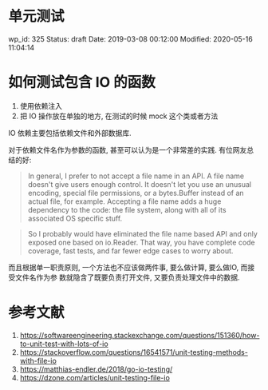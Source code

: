 # 单元测试


wp_id: 325
Status: draft
Date: 2019-03-08 00:12:00
Modified: 2020-05-16 11:04:14



# 如何测试包含 IO 的函数

1. 使用依赖注入
2. 把 IO 操作放在单独的地方, 在测试的时候 mock 这个类或者方法

IO 依赖主要包括依赖文件和外部数据库.

对于依赖文件名作为参数的函数, 甚至可以认为是一个非常差的实践. 有位网友总结的好:

> In general, I prefer to not accept a file name in an API. A file name doesn't give users enough control. It doesn't let you use an unusual encoding, special file permissions, or a bytes.Buffer instead of an actual file, for example. Accepting a file name adds a huge dependency to the code: the file system, along with all of its associated OS specific stuff.

> So I probably would have eliminated the file name based API and only exposed one based on io.Reader. That way, you have complete code coverage, fast tests, and far fewer edge cases to worry about.

而且根据单一职责原则, 一个方法也不应该做两件事, 要么做计算, 要么做IO, 而接受文件名作为参
数就隐含了既要负责打开文件, 又要负责处理文件中的数据.



# 参考文献

1. https://softwareengineering.stackexchange.com/questions/151360/how-to-unit-test-with-lots-of-io
2. https://stackoverflow.com/questions/16541571/unit-testing-methods-with-file-io
3. https://matthias-endler.de/2018/go-io-testing/
4. https://dzone.com/articles/unit-testing-file-io
